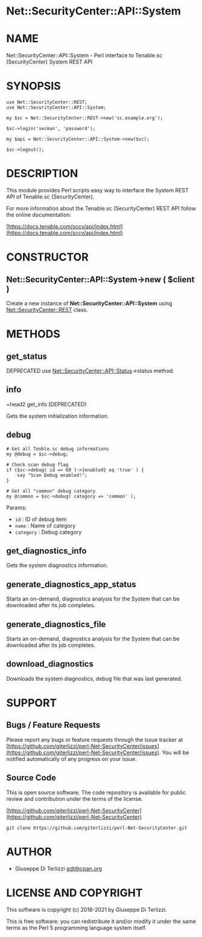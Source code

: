 # Net::SecurityCenter::API::System
# NAME

Net::SecurityCenter::API::System - Perl interface to Tenable.sc (SecurityCenter) System REST API

# SYNOPSIS

    use Net::SecurityCenter::REST;
    use Net::SecurityCenter::API::System;

    my $sc = Net::SecurityCenter::REST->new('sc.example.org');

    $sc->login('secman', 'password');

    my $api = Net::SecurityCenter::API::System->new($sc);

    $sc->logout();

# DESCRIPTION

This module provides Perl scripts easy way to interface the System REST API of Tenable.sc
(SecurityCenter).

For more information about the Tenable.sc (SecurityCenter) REST API follow the online documentation:

[https://docs.tenable.com/sccv/api/index.html](https://docs.tenable.com/sccv/api/index.html)

# CONSTRUCTOR

## Net::SecurityCenter::API::System->new ( $client )

Create a new instance of **Net::SecurityCenter::API::System** using [Net::SecurityCenter::REST](https://metacpan.org/pod/Net%3A%3ASecurityCenter%3A%3AREST) class.

# METHODS

## get\_status

DEPRECATED use [Net::SecurityCenter::API::Status](https://metacpan.org/pod/Net%3A%3ASecurityCenter%3A%3AAPI%3A%3AStatus)->status method.

## info
=head2 get\_info (DEPRECATED)

Gets the system initialization information.

## debug

    # Get all Tenble.sc debug informations
    my @debug = $sc->debug;

    # Check scan debug flag
    if ($sc->debug( id => 60 )->{enabled} eq 'true' ) {
        say "Scan Debug enabled!";
    }

    # Get all "common" debug category
    my @common = $sc->debug( category => 'common' );

Params:

- `id` : ID of debug item
- `name` : Name of category
- `category` : Debug category

## get\_diagnostics\_info

Gets the system diagnostics information.

## generate\_diagnostics\_app\_status

Starts an on-demand, diagnostics analysis for the System that can be downloaded after its job completes.

## generate\_diagnostics\_file

Starts an on-demand, diagnostics analysis for the System that can be downloaded after its job completes.

## download\_diagnostics

Downloads the system diagnostics, debug file that was last generated.

# SUPPORT

## Bugs / Feature Requests

Please report any bugs or feature requests through the issue tracker
at [https://github.com/giterlizzi/perl-Net-SecurityCenter/issues](https://github.com/giterlizzi/perl-Net-SecurityCenter/issues).
You will be notified automatically of any progress on your issue.

## Source Code

This is open source software.  The code repository is available for
public review and contribution under the terms of the license.

[https://github.com/giterlizzi/perl-Net-SecurityCenter](https://github.com/giterlizzi/perl-Net-SecurityCenter)

    git clone https://github.com/giterlizzi/perl-Net-SecurityCenter.git

# AUTHOR

- Giuseppe Di Terlizzi <gdt@cpan.org>

# LICENSE AND COPYRIGHT

This software is copyright (c) 2018-2021 by Giuseppe Di Terlizzi.

This is free software; you can redistribute it and/or modify it under
the same terms as the Perl 5 programming language system itself.

